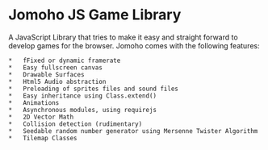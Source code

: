 Jomoho JS Game Library
======================

A JavaScript Library that tries to make it easy and straight forward to develop games for the browser.
Jomoho comes with the following features:

    *   fFixed or dynamic framerate
    *   Easy fullscreen canvas
    *   Drawable Surfaces
    *   Html5 Audio abstraction
    *   Preloading of sprites files and sound files
    *   Easy inheritance using Class.extend()
    *   Animations
    *   Asynchronous modules, using requirejs
    *   2D Vector Math
    *   Collision detection (rudimentary)
    *   Seedable random number generator using Mersenne Twister Algorithm
    *   Tilemap Classes

    
    